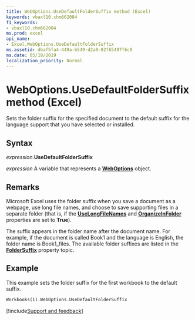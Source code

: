 ```yaml
---
title: WebOptions.UseDefaultFolderSuffix method (Excel)
keywords: vbaxl10.chm662084
f1_keywords:
- vbaxl10.chm662084
ms.prod: excel
api_name:
- Excel.WebOptions.UseDefaultFolderSuffix
ms.assetid: dbaf5fa4-449a-b549-d2a0-82f65497f6c0
ms.date: 05/18/2019
localization_priority: Normal
---
```



# WebOptions.UseDefaultFolderSuffix method (Excel)

Sets the folder suffix for the specified document to the default suffix for the language support that you have selected or installed.


## Syntax

_expression_.**UseDefaultFolderSuffix**

_expression_ A variable that represents a **[WebOptions](Excel.WebOptions.md)** object.


## Remarks

Microsoft Excel uses the folder suffix when you save a document as a webpage, use long file names, and choose to save supporting files in a separate folder (that is, if the **[UseLongFileNames](Excel.WebOptions.UseLongFileNames.md)** and **[OrganizeInFolder](Excel.WebOptions.OrganizeInFolder.md)** properties are set to **True**).

The suffix appears in the folder name after the document name. For example, if the document is called Book1 and the language is English, the folder name is Book1_files. The available folder suffixes are listed in the **[FolderSuffix](Excel.WebOptions.FolderSuffix.md)** property topic.


## Example

This example sets the folder suffix for the first workbook to the default suffix.

```vb
Workbooks(1).WebOptions.UseDefaultFolderSuffix
```



[!include[Support and feedback](~/includes/feedback-boilerplate.md)]